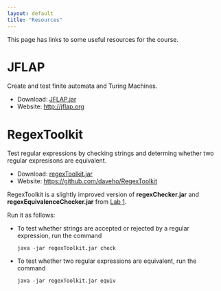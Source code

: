 ```yaml
---
layout: default
title: "Resources"
---
```


This page has links to some useful resources for the course.

# JFLAP

Create and test finite automata and Turing Machines.

* Download: [JFLAP.jar](JFLAP.jar)
* Website: <http://jflap.org>

# RegexToolkit

Test regular expressions by checking strings and determing whether two regular expresisons are equivalent.

* Download: [regexToolkit.jar](regexToolkit.jar)
* Website: <https://github.com/daveho/RegexToolkit>

RegexToolkit is a slightly improved version of **regexChecker.jar** and **regexEquivalenceChecker.jar** from [Lab 1](../labs/lab01.html).

Run it as follows:

* To test whether strings are accepted or rejected by a regular expression, run the command

      java -jar regexToolkit.jar check

* To test whether two regular expressions are equivalent, run the command

      java -jar regexToolkit.jar equiv
